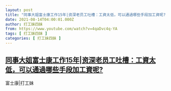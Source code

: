 ```yaml
---
layout: post
title: "同事大姐富士康工作15年|资深老员工吐槽：工資太低，可以通過哪些手段加工資呢?"
date: 2021-08-14T04:00:01.000Z
author: 打工妹四妹
from: https://www.youtube.com/watch?v=4qaDvc4q-YA
tags: [ 打工妹四妹 ]
categories: [ 打工妹四妹 ]
---
```

<!--1628913601000-->
[同事大姐富士康工作15年|资深老员工吐槽：工資太低，可以通過哪些手段加工資呢?](https://www.youtube.com/watch?v=4qaDvc4q-YA)
------

<div>
富士康|打工妹
</div>
